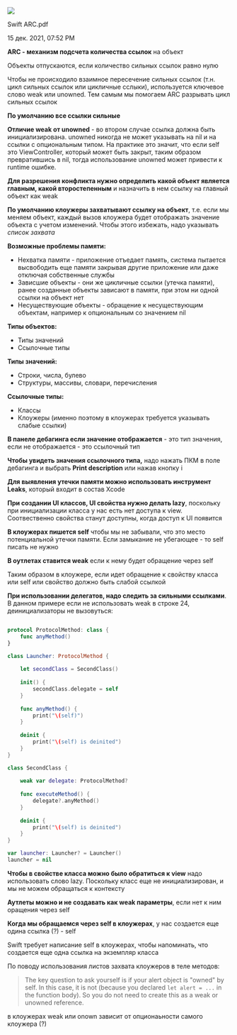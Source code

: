 ![](blob:https://dvp1c.atlassian.net/3a01d2f5-04b0-4876-b7da-6398a95806e9)

Swift ARC.pdf

15 дек. 2021, 07:52 PM

**ARC - механизм подсчета количества ссылок** на объект

Объекты отпускаются, если количество сильных ссылок равно нулю

Чтобы не происходило взаимное пересечение сильных ссылок (т.н. цикл сильных ссылок или цикличные сслыки), используется ключевое слово weak или unowned. Тем самым мы помогаем ARC разрывать цикл сильных ссылок

**По умолчанию все ссылки сильные**

**Отличие weak от unowned** - во втором случае ссылка должна быть инициализирована. unowned никогда не может указывать на nil и на ссылки с опциональным типом. На практике это значит, что если self это ViewController, который может быть закрыт, таким образом превратившись в nil, тогда использование unowned может привести к runtime ошибке.

**Для разрешения конфликта нужно определить какой объект является главным, какой второстепенным** и назначить в нем ссылку на главный объект как weak

**По умолчанию клоужеры захватывают ссылку на объект**, т.е. если мы меняем объект, каждый вызов клоужера будет отображать значение объекта с учетом изменений. Чтобы этого избежать, надо указывать _список захвата_

**Возможные проблемы памяти:**

-   Нехватка памяти - приложение отъедает память, система пытается высвободить еще памяти закрывая другие приложение или даже отключая собственные службы
-   Зависшие объекты - они же цикличные ссылки (утечка памяти), ранее созданные объекты зависают в памяти, при этом ни одной ссылки на объект нет
-   Несуществующие объекты - обращение к несуществующим объектам, например к опциональным со значением nil
    
**Типы объектов:**

-   Типы значений
-   Ссылочные типы
    
**Типы значений:**

-   Строки, числа, булево
-   Структуры, массивы, словари, перечисления
    
**Ссылочные типы:**

-   Классы
-   Клоужеры (именно поэтому в клоужерах требуется указывать слабые ссылки)
    
**В панеле дебагинга если значение отображается** - это тип значения, если не отображается - это ссылочный тип

**Чтобы увидеть значения ссылочного типа,** надо нажать ПКМ в поле дебагинга и выбрать **Print description** или нажав кнопку i

**Для выявления утечки памяти можно использовать инструмент Leaks**, который входит в состав Xcode

**При создании UI классов, UI свойства нужно делать lazy**, поскольку при инициализации класса у нас есть нет доступа к view. Соотвественно свойства станут доступны, когда доступ к UI появится

**В клоужерах пишется self** чтобы мы не забывали, что это место потенциальной утечки памяти. Если замыкание не убегающее - то self писать не нужно

**В оутлетах ставится weak** если к нему будет обращение через self

Таким образом в клоужере, если идет обращение к свойству класса или self или свойство должно быть слабой ссылкой

**При использовании делегатов, надо следить за сильными ссылками**. В данном примере если не использовать weak в строке 24, деинициализаторы не вызовуться:

```swift

protocol ProtocolMethod: class {
    func anyMethod()
}

class Launcher: ProtocolMethod {
    
    let secondClass = SecondClass()
    
    init() {
        secondClass.delegate = self
    }
    
    func anyMethod() {
        print("\(self)")
    }
    
    deinit {
        print("\(self) is deinited")
    }
}

class SecondClass {
    
    weak var delegate: ProtocolMethod?
    
    func executeMethod() {
        delegate?.anyMethod()
    }
    
    deinit {
        print("\(self) is deinited")
    }
}

var launcher: Launcher? = Launcher()
launcher = nil

```

**Чтобы в свойстве класса можно было обратиться к view** надо использовать слово lazy. Поскольку класс еще не инициализирован, и мы не можем обращаться к контексту

**Аутлеты можно и не создавать как weak параметры**, если нет к ним оращения через self

**Когда мы обращаемся через self в клоужерах**, у нас создается еще одина ссылка (?) - self

Swift требует написание self в клоужерах, чтобы напоминать, что создается еще одна ссылка на экземпляр класса

По поводу использования листов захвата клоужеров в теле методов:

> The key question to ask yourself is if your alert object is "owned" by self. In this case, it is not (because you declared `let alert = ...` in the function body). So you do not need to create this as a weak or unowned reference.

в клоужерах weak или onown зависит от опционаьности самого клоужера (?)